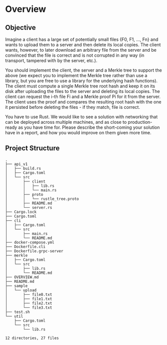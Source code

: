 # Overview


## Objective
Imagine a client has a large set of potentially small files {F0, F1, …, Fn} and wants to upload them to a server and then delete its local copies. The client wants, however, to later download an arbitrary file from the server and be convinced that the file is correct and is not corrupted in any way (in transport, tampered with by the server, etc.).

You should implement the client, the server and a Merkle tree to support the above (we expect you to implement the Merkle tree rather than use a library, but you are free to use a library for the underlying hash functions). The client must compute a single Merkle tree root hash and keep it on its disk after uploading the files to the server and deleting its local copies. The client can request the i-th file Fi and a Merkle proof Pi for it from the server. The client uses the proof and compares the resulting root hash with the one it persisted before deleting the files - if they match, file is correct.

You have to use Rust. We would like to see a solution with networking that can be deployed across multiple machines, and as close to production-ready as you have time for. Please describe the short-coming your solution have in a report, and how you would improve on them given more time.

## Project Structure

```
.
├── api_v1
│   ├── build.rs
│   ├── Cargo.toml
│   └── src
│       ├── client
│       │   ├── lib.rs
│       │   └── main.rs
│       ├── proto
│       │   └── rustle_tree.proto
│       ├── README.md
│       └── server.rs
├── Cargo.lock
├── Cargo.toml
├── cli
│   ├── Cargo.toml
│   └── src
│       ├── main.rs
│       └── README.md
├── docker-compose.yml
├── Dockerfile.cli
├── Dockerfile.grpc-server
├── merkle
│   ├── Cargo.toml
│   └── src
│       ├── lib.rs
│       └── README.md
├── OVERVIEW.md
├── README.md
├── sample
│   └── upload
│       ├── file0.txt
│       ├── file1.txt
│       ├── file2.txt
│       └── file3.txt
├── test.sh
└── util
    ├── Cargo.toml
    └── src
        └── lib.rs

12 directories, 27 files
``` 
